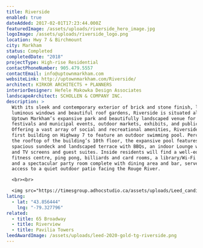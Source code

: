 ```yaml
---
title: Riverside
enabled: true
dateAdded: 2017-02-01T17:23:44.000Z
featuredImage: /assets/uploads/riverside_hero_image.jpg
logoImage: /assets/uploads/riverside_logo.png
location: Hwy 7 & Birchmount
city: Markham
status: Completed
completedDate: "2018"
projectType: High-rise Residential
contactPhoneNumber: 905.479.5557
contactEmail: info@uptownmarkham.com
websiteLink: http://uptownmarkham.com/Riverside/
architect: KIRKOR ARCHITECTS + PLANNERS
interiorDesigner: Hefele Makowka Design Associates
landscapeArchitect: SCHOLLEN & COMPANY INC.
description: >
  With its sleek and contemporary exterior of brick and stone finish, large
  luminous windows and beautiful roof gardens, Riverside is situated alongside
  Uptown Markham’s expansive park and beautifully landscaped venue for local
  festivals and municipal events, outdoor markets, exhibits, and public art.
  Offering a vast array of social and recreational amenities, Riverside is the
  first building on Highway 7 to feature an outdoor swimming pool. Perched on
  the rooftop of the building’s 10th floor, the expansive pool features a
  spacious sundeck and landscaped terrace with BBQs, an indoor Lounge with a bar
  and TV screens and guest suites. Inside residents will find a well-equipped
  fitness centre, ping pong, billiards and card rooms, a library/Wi-Fi lounge,
  and a spectacular party room complete with dining area and bar, servery, and
  access to a quiet outdoor patio facing the Rouge River.

  <br><br>

  <img src="https://timesgroup.adhocstudio.ca/assets/uploads/Leed_candidate.png">
latLng:
  - lat: "43.856444"
    lng: "-79.327796"
related:
  - title: 65 Broadway
  - title: Riverview
  - title: Pavilia Towers
leedAwardImage: /assets/uploads/leed-2020-gold-tg-riverside.png
---
```


